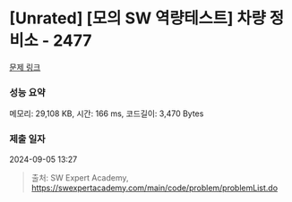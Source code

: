 # [Unrated] [모의 SW 역량테스트] 차량 정비소 - 2477 

[문제 링크](https://swexpertacademy.com/main/code/problem/problemDetail.do?contestProbId=AV6c6bgaIuoDFAXy) 

### 성능 요약

메모리: 29,108 KB, 시간: 166 ms, 코드길이: 3,470 Bytes

### 제출 일자

2024-09-05 13:27



> 출처: SW Expert Academy, https://swexpertacademy.com/main/code/problem/problemList.do